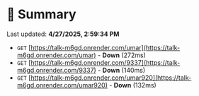 # 📖 Summary
Last updated: **4/27/2025, 2:59:34 PM**

- `GET` [https://talk-m6gd.onrender.com/umar](https://talk-m6gd.onrender.com/umar) - **Down** (272ms)
- `GET` [https://talk-m6gd.onrender.com/9337](https://talk-m6gd.onrender.com/9337) - **Down** (140ms)
- `GET` [https://talk-m6gd.onrender.com/umar920](https://talk-m6gd.onrender.com/umar920) - **Down** (132ms)
